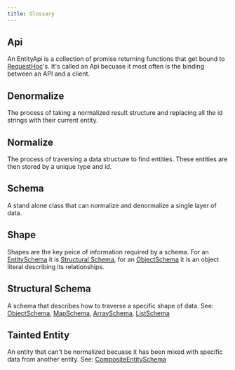 ```yaml
---
title: Glossary
---
```


## Api
An EntityApi is a collection of promise returning functions that get bound to [RequestHoc]'s.
It's called an Api becuase it most often is the binding between an API and a client.

## Denormalize
The process of taking a normalized result structure and replacing all the id strings with their
current entity.

## Normalize
The process of traversing a data structure to find entities. These entities are then stored by 
a unique type and id.

## Schema
A stand alone class that can normalize and denormalize a single layer of data.

## Shape
Shapes are the key peice of information required by a schema. For an [EntitySchema] it is 
[Structural Schema], for an [ObjectSchema] it is an object literal describing its relationships.

## Structural Schema
A schema that describes how to traverse a specific shape of data. 
See: [ObjectSchema], [MapSchema], [ArraySchema], [ListSchema]

## Tainted Entity
An entity that can't be normalized becuase it has been mixed with specific data from another entity.
See: [CompositeEntitySchema]

[ArraySchema]: /docs/schemas/ArraySchema
[CompositeEntitySchema]: /docs/schemas/composite-entity-schema
[DynamicSchema]: /docs/schemas/DynamicSchema
[EntitySchema]: /docs/schemas/EntitySchema
[MapSchema]: /docs/schemas/MapSchema
[ListSchema]: /docs/schemas/ListSchema
[ObjectSchema]: /docs/schemas/ObjectSchema
[Structural Schema]: #structural-schema
[RequestHoc]: /docs/data/RequestHoc
